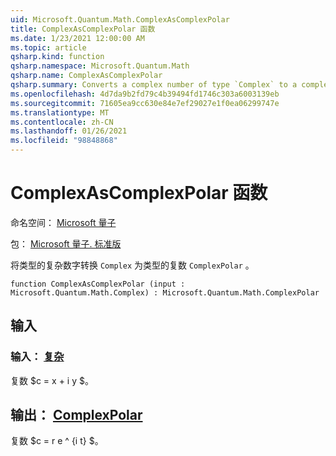 ```yaml
---
uid: Microsoft.Quantum.Math.ComplexAsComplexPolar
title: ComplexAsComplexPolar 函数
ms.date: 1/23/2021 12:00:00 AM
ms.topic: article
qsharp.kind: function
qsharp.namespace: Microsoft.Quantum.Math
qsharp.name: ComplexAsComplexPolar
qsharp.summary: Converts a complex number of type `Complex` to a complex number of type `ComplexPolar`.
ms.openlocfilehash: 4d7da9b2fd79c4b39494fd1746c303a6003139eb
ms.sourcegitcommit: 71605ea9cc630e84e7ef29027e1f0ea06299747e
ms.translationtype: MT
ms.contentlocale: zh-CN
ms.lasthandoff: 01/26/2021
ms.locfileid: "98848868"
---
```

# <a name="complexascomplexpolar-function"></a>ComplexAsComplexPolar 函数

命名空间： [Microsoft 量子](xref:Microsoft.Quantum.Math)

包： [Microsoft 量子. 标准版](https://nuget.org/packages/Microsoft.Quantum.Standard)


将类型的复杂数字转换 `Complex` 为类型的复数 `ComplexPolar` 。

```qsharp
function ComplexAsComplexPolar (input : Microsoft.Quantum.Math.Complex) : Microsoft.Quantum.Math.ComplexPolar
```


## <a name="input"></a>输入

### <a name="input--complex"></a>输入： [复杂](xref:Microsoft.Quantum.Math.Complex)

复数 $c = x + i y $。



## <a name="output--complexpolar"></a>输出： [ComplexPolar](xref:Microsoft.Quantum.Math.ComplexPolar)

复数 $c = r e ^ {i t} $。